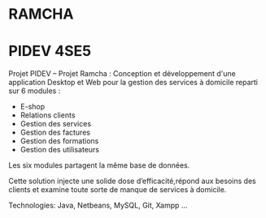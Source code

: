 # RAMCHA
# PIDEV 4SE5

Projet PIDEV – Projet Ramcha : Conception et développement d'une application Desktop et Web pour la gestion des services à domicile reparti sur 6 modules :
  * E-shop
  * Relations clients
  * Gestion des services
  * Gestion des factures
  * Gestion des formations
  * Gestion des utilisateurs
  
Les six modules partagent la même base de données.

Cette solution injecte une solide dose d’efficacité,répond aux besoins des clients et examine toute sorte de manque de services à domicile.

Technologies: Java, Netbeans, MySQL, Git, Xampp ...


